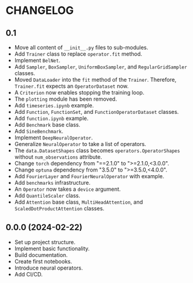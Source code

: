 # CHANGELOG

## 0.1

- Move all content of `__init__.py` files to sub-modules.
- Add `Trainer` class to replace `operator.fit` method.
- Implement `BelNet`.
- Add `Sampler`, `BoxSampler`, `UniformBoxSampler`, and `RegularGridSampler` classes.
- Moved `DataLoader` into the `fit` method of the `Trainer`.
  Therefore, `Trainer.fit` expects an `OperatorDataset` now.
- A `Criterion` now enables stopping the training loop.
- The `plotting` module has been removed.
- Add `timeseries.ipynb` example.
- Add `Function`, `FunctionSet`, and `FunctionOperatorDataset` classes.
- Add `function.ipynb` example.
- Add `Benchmark` base class.
- Add `SineBenchmark`.
- Implement `DeepNeuralOperator`.
- Generalize `NeuralOperator` to take a list of operators.
- The `data.DatasetShapes` class becomes `operators.OperatorShapes` without `num_observations` attribute.
- Change `torch` dependency from "==2.1.0" to ">=2.1.0,<3.0.0".
- Change `optuna` dependency from "3.5.0" to ">=3.5.0,<4.0.0".
- Add `FourierLayer` and `FourierNeuralOperator` with example.
- Add `benchmarks` infrastructure.
- An `Operator` now takes a `device` argument.
- Add `QuantileScaler` class.
- Add `Attention` base class, `MultiHeadAttention`, and `ScaledDotProductAttention` classes.

## 0.0.0 (2024-02-22)

- Set up project structure.
- Implement basic functionality.
- Build documentation.
- Create first notebooks.
- Introduce neural operators.
- Add CI/CD.
